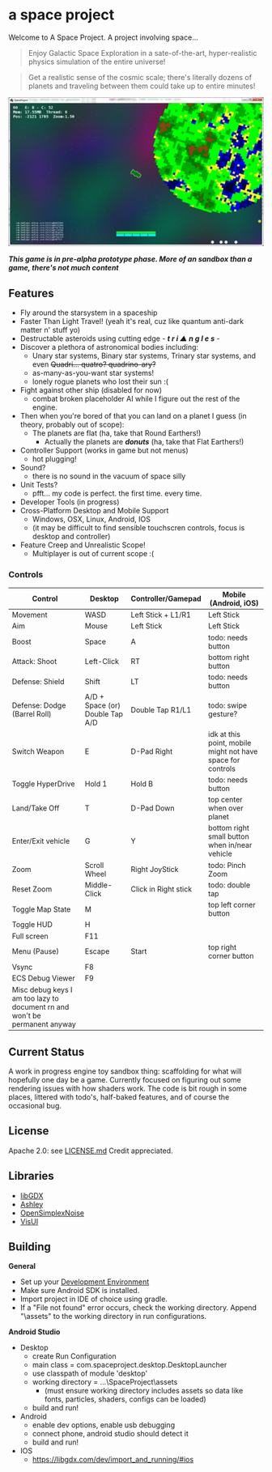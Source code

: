 # a space project
Welcome to A Space Project. A project involving space...
> Enjoy Galactic Space Exploration in a sate-of-the-art, hyper-realistic physics simulation of the entire universe!

> Get a realistic sense of the cosmic scale; there's literally dozens of planets and traveling between them could take up to entire minutes!

![screenshot](/Capture.PNG?raw=true)

***This game is in pre-alpha prototype phase. More of an sandbox than a game, there's not much content***

## Features
* Fly around the starsystem in a spaceship
* Faster Than Light Travel! (yeah it's real, cuz like quantum anti-dark matter n' stuff yo)
* Destructable asteroids using cutting edge - ***t r i ▲ n g l e s*** -
* Discover a plethora of astronomical bodies including:
    * Unary star systems, Binary star systems, Trinary star systems, and even ~~Quadri... quatro? quadrino-ary?~~ 
    * as-many-as-you-want star systems!
    * lonely rogue planets who lost their sun :(
* Fight against other ship (disabled for now)
  * combat broken placeholder AI while I figure out the rest of the engine.
* Then when you're bored of that you can land on a planet I guess (in theory, probably out of scope):
   * The planets are flat (ha, take that Round Earthers!)
      * Actually the planets are ***donuts*** (ha, take that Flat Earthers!)
* Controller Support (works in game but not menus)
   * hot plugging!
* Sound?
  * there is no sound in the vacuum of space silly
* Unit Tests?
   * pfft... my code is perfect. the first time. every time.
* Developer Tools (in progress)
* Cross-Platform Desktop and Mobile Support
  * Windows, OSX, Linux, Android, IOS
  * (it may be difficult to find sensible touchscren controls, focus is desktop and controller)
* Feature Creep and Unrealistic Scope!
   * Multiplayer is out of current scope :(


### Controls
| Control                        | Desktop       | Controller/Gamepad    | Mobile (Android, iOS)                   |
|------------------------------- | ------------  | ------------------    | ----------------------------------------|
| Movement                       | WASD          | Left Stick + L1/R1    | Left Stick                              |
| Aim                            | Mouse         | Left Stick            | Left Stick                              |
| Boost                          | Space         | A                     | todo: needs button                      |
| Attack: Shoot                  | Left-Click    | RT                    | bottom right button                     |
| Defense: Shield                | Shift         | LT                    | todo: needs button                      |
| Defense: Dodge (Barrel Roll)   | A/D + Space (or) Double Tap A/D | Double Tap R1/L1 | todo: swipe gesture?       |
| Switch Weapon                  | E             | D-Pad Right           | idk at this point, mobile might not have space for controls
| Toggle HyperDrive              | Hold 1        | Hold B                | todo: needs button                      |
| Land/Take Off                  | T             | D-Pad Down            | top center when over planet             |
| Enter/Exit vehicle             | G             | Y                     | bottom right small button when in/near vehicle |
| Zoom                           | Scroll Wheel  | Right JoyStick        | todo: Pinch Zoom                        |
| Reset Zoom                     | Middle-Click  | Click in Right stick  | todo: double tap                        |
| Toggle Map State               | M             |                       | top left corner button                  |
| Toggle HUD                     | H             |                       |                                         |
| Full screen                    | F11           |                       |                                         |
| Menu (Pause)                   | Escape        | Start                 | top right corner button                 |
| Vsync                          | F8            |                       |                                         |
| ECS Debug Viewer               | F9            |                       |                                         |
| Misc debug keys I am too lazy to document rn and won't be permanent anyway |                                     |


## Current Status
A work in progress engine toy sandbox thing: scaffolding for what will hopefully one day be a game.
Currently focused on figuring out some rendering issues with how shaders work.
The code is bit rough in some places, littered with todo's, half-baked features, and of course the occasional bug.
  



## License
   Apache 2.0: see [LICENSE.md](/LICENSE.md)
   Credit appreciated.

## Libraries
- [libGDX](https://github.com/libgdx/libgdx)
- [Ashley](https://github.com/libgdx/ashley/wiki)
- [OpenSimplexNoise](https://gist.github.com/KdotJPG/b1270127455a94ac5d19)
- [VisUI](https://github.com/kotcrab/vis-ui)


## Building
**General**
* Set up your [Development Environment](https://libgdx.badlogicgames.com/documentation/gettingstarted/Setting%20Up.html)
* Make sure Android SDK is installed.
* Import project in IDE of choice using gradle.
* If a "File not found" error occurs, check the working directory. Append "\assets" to the working directory in run configurations.


**Android Studio**
* Desktop
  * create Run Configuration
  * main class = com.spaceproject.desktop.DesktopLauncher
  * use classpath of module 'desktop'
  * working directory = ...\SpaceProject\assets
      * (must ensure working directory includes assets so data like fonts, particles, shaders, configs can be loaded)
  * build and run!
* Android
  * enable dev options, enable usb debugging
  * connect phone, android studio should detect it
  * build and run!
* IOS
  * https://libgdx.com/dev/import_and_running/#ios

